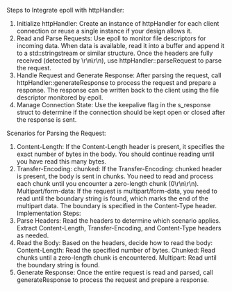 Steps to Integrate epoll with httpHandler:
1. Initialize httpHandler:
Create an instance of httpHandler for each client connection or reuse a single instance if your design allows it.
2. Read and Parse Requests:
Use epoll to monitor file descriptors for incoming data.
When data is available, read it into a buffer and append it to a std::stringstream or similar structure.
Once the headers are fully received (detected by \r\n\r\n), use httpHandler::parseRequest to parse the request.
3. Handle Request and Generate Response:
After parsing the request, call httpHandler::generateResponse to process the request and prepare a response.
The response can be written back to the client using the file descriptor monitored by epoll.
4. Manage Connection State:
Use the keepalive flag in the s_response struct to determine if the connection should be kept open or closed after the response is sent.

Scenarios for Parsing the Request:
1. Content-Length:
If the Content-Length header is present, it specifies the exact number of bytes in the body. You should continue reading until you have read this many bytes.
2. Transfer-Encoding: chunked:
If the Transfer-Encoding: chunked header is present, the body is sent in chunks. You need to read and process each chunk until you encounter a zero-length chunk (0\r\n\r\n).
Multipart/form-data:
If the request is multipart/form-data, you need to read until the boundary string is found, which marks the end of the multipart data. The boundary is specified in the Content-Type header.
Implementation Steps:
1. Parse Headers:
Read the headers to determine which scenario applies. Extract Content-Length, Transfer-Encoding, and Content-Type headers as needed.
2. Read the Body:
Based on the headers, decide how to read the body:
Content-Length: Read the specified number of bytes.
Chunked: Read chunks until a zero-length chunk is encountered.
Multipart: Read until the boundary string is found.
3. Generate Response:
Once the entire request is read and parsed, call generateResponse to process the request and prepare a response.